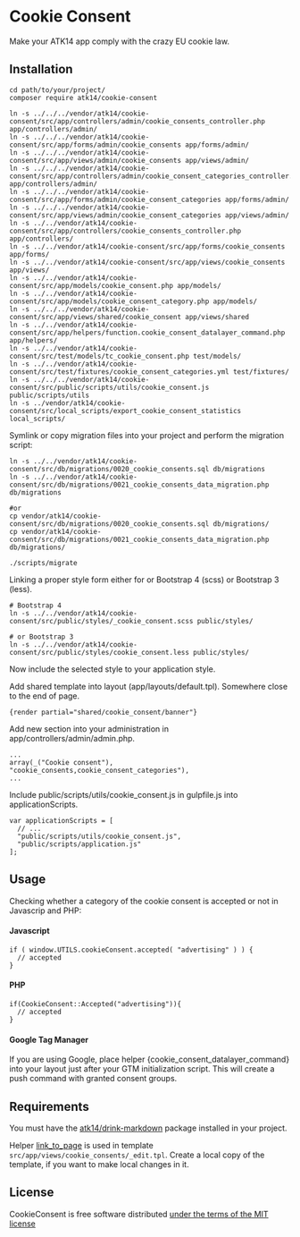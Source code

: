 Cookie Consent
==============

Make your ATK14 app comply with the crazy EU cookie law.

Installation
------------

    cd path/to/your/project/
    composer require atk14/cookie-consent

    ln -s ../../../vendor/atk14/cookie-consent/src/app/controllers/admin/cookie_consents_controller.php app/controllers/admin/
    ln -s ../../../vendor/atk14/cookie-consent/src/app/forms/admin/cookie_consents app/forms/admin/
    ln -s ../../../vendor/atk14/cookie-consent/src/app/views/admin/cookie_consents app/views/admin/
    ln -s ../../../vendor/atk14/cookie-consent/src/app/controllers/admin/cookie_consent_categories_controller.php app/controllers/admin/
    ln -s ../../../vendor/atk14/cookie-consent/src/app/forms/admin/cookie_consent_categories app/forms/admin/
    ln -s ../../../vendor/atk14/cookie-consent/src/app/views/admin/cookie_consent_categories app/views/admin/
    ln -s ../../vendor/atk14/cookie-consent/src/app/controllers/cookie_consents_controller.php app/controllers/
    ln -s ../../vendor/atk14/cookie-consent/src/app/forms/cookie_consents app/forms/
    ln -s ../../vendor/atk14/cookie-consent/src/app/views/cookie_consents app/views/
    ln -s ../../vendor/atk14/cookie-consent/src/app/models/cookie_consent.php app/models/
    ln -s ../../vendor/atk14/cookie-consent/src/app/models/cookie_consent_category.php app/models/
    ln -s ../../../vendor/atk14/cookie-consent/src/app/views/shared/cookie_consent app/views/shared
    ln -s ../../vendor/atk14/cookie-consent/src/app/helpers/function.cookie_consent_datalayer_command.php app/helpers/
    ln -s ../../vendor/atk14/cookie-consent/src/test/models/tc_cookie_consent.php test/models/
    ln -s ../../vendor/atk14/cookie-consent/src/test/fixtures/cookie_consent_categories.yml test/fixtures/
    ln -s ../../../vendor/atk14/cookie-consent/src/public/scripts/utils/cookie_consent.js public/scripts/utils
    ln -s ../vendor/atk14/cookie-consent/src/local_scripts/export_cookie_consent_statistics local_scripts/

Symlink or copy migration files into your project and perform the migration script:

    ln -s ../../vendor/atk14/cookie-consent/src/db/migrations/0020_cookie_consents.sql db/migrations
    ln -s ../../vendor/atk14/cookie-consent/src/db/migrations/0021_cookie_consents_data_migration.php db/migrations

    #or
    cp vendor/atk14/cookie-consent/src/db/migrations/0020_cookie_consents.sql db/migrations/
    cp vendor/atk14/cookie-consent/src/db/migrations/0021_cookie_consents_data_migration.php db/migrations/

    ./scripts/migrate

Linking a proper style form either for  or Bootstrap 4 (scss) or Bootstrap 3 (less).

    # Bootstrap 4
    ln -s ../../vendor/atk14/cookie-consent/src/public/styles/_cookie_consent.scss public/styles/

    # or Bootstrap 3
    ln -s ../../vendor/atk14/cookie-consent/src/public/styles/cookie_consent.less public/styles/

Now include the selected style to your application style.

Add shared template into layout (app/layouts/default.tpl). Somewhere close to the end of page.

    {render partial="shared/cookie_consent/banner"}

Add new section into your administration in app/controllers/admin/admin.php.

    ...
    array(_("Cookie consent"),    "cookie_consents,cookie_consent_categories"),
    ...

Include public/scripts/utils/cookie_consent.js in gulpfile.js into applicationScripts.

    var applicationScripts = [
      // ...
      "public/scripts/utils/cookie_consent.js",
      "public/scripts/application.js"
    ];

Usage
-----

Checking whether a category of the cookie consent is accepted or not in Javascrip and PHP:

#### Javascript

    if ( window.UTILS.cookieConsent.accepted( "advertising" ) ) {
      // accepted
    }

#### PHP

    if(CookieConsent::Accepted("advertising")){
      // accepted
    }

#### Google Tag Manager

If you are using Google, place helper {cookie_consent_datalayer_command} into your layout just after your GTM initialization script.
This will create a push command with granted consent groups.


Requirements
------------

You must have the [atk14/drink-markdown](https://packagist.org/packages/atk14/drink-markdown) package installed in your project.

Helper [link_to_page](https://github.com/atk14/Atk14Skelet/blob/master/app/helpers/modifier.link_to_page.php) is used in template `src/app/views/cookie_consents/_edit.tpl`. Create a local copy of the template, if you want to make local changes in it.

License
-------

CookieConsent is free software distributed [under the terms of the MIT license](http://www.opensource.org/licenses/mit-license)

[//]: # ( vim: set ts=2 et: )
